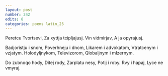 ```yaml
---
layout: post
number: 242
edits: 8
categories: poems latin_25
---
```


Peretcu Tvortsevi,
Za xyttja tcipljajusj.
Vin vidmirjav,
A ja opyrajusj. 

Badjoristju i snom,
Poverhneju i dnom, 
Likarem i advokatom, 
Vtratcenym i vzjatym.
Holodyljnykom, Televizorom,
Qlobaljnym i mIzernym.

Do zubnoqo hody, 
Ditej rody, 
Zarplatu nesy,
Potij i roby.
Rvy i hapaj,
Lyce ne vmyraj.
